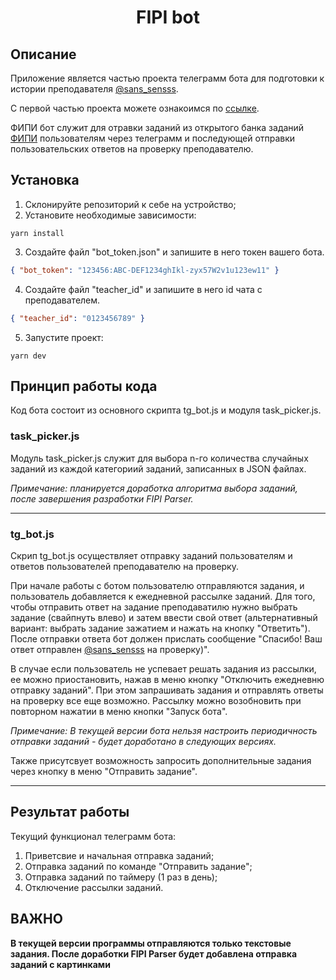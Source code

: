 <h1 align="center">FIPI bot</h1>

## Описание
Приложение является частью проекта телеграмм бота для подготовки к истории преподавателя [@sans_sensss](https://t.me/sans_sensss).

С первой частью проекта можете ознакоимся по [ссылке](https://github.com/SentByRain/fipi_parser/tree/main).

ФИПИ бот служит для отравки заданий из открытого банка заданий [ФИПИ](https://ege.fipi.ru/bank/) пользователям через телеграмм и последующей отправки пользовательских ответов на проверку преподавателю.

## Установка

1. Склонируйте репозиторий к себе на устройство;
2. Установите необходимые зависимости:
```
yarn install
```
3. Создайте файл "bot_token.json" и запишите в него токен вашего бота.
```JSON
{ "bot_token": "123456:ABC-DEF1234ghIkl-zyx57W2v1u123ew11" }
```
4. Создайте файл "teacher_id" и запишите в него id чата с преподавателем.
```JSON
{ "teacher_id": "0123456789" }
```
5. Запустите проект:
```
yarn dev
```

## Принцип работы кода

Код бота состоит из основного скрипта tg_bot.js и модуля task_picker.js. 

### task_picker.js

Модуль task_picker.js служит для выбора n-го количества случайных заданий из каждой категориий заданий, записанных в JSON файлах. 

*Примечание: планируется доработка алгоритма выбора заданий, после завершения разработки FIPI Parser.*

___

### tg_bot.js

Скрип tg_bot.js осуществляет отправку заданий пользователям и ответов пользователей преподавателю на проверку. 

При начале работы с ботом пользователю отправляются задания, и пользователь добавляется к ежедневной рассылке заданий. Для того, чтобы отправить ответ на задание преподаватилю нужно выбрать задание (свайпнуть влево) и затем ввести свой ответ (альтернативный вариант:
выбрать задание зажатием и нажать на кнопку "Ответить"). После отправки ответа бот должен прислать сообщение "Спасибо! Ваш ответ отправлен [@sans_sensss](https://t.me/sans_sensss) на проверку)".

В случае если пользователь не успевает решать задания из рассылки, ее можно приостановить, нажав в меню кнопку "Отключить ежедневню отправку заданий". 
При этом запрашивать задания и отправлять ответы на проверку все еще возможно. Рассылку можно возобновить при повторном нажатии в меню кнопки "Запуск бота".

*Примечание: В текущей версии бота нельзя настроить периодичность отправки заданий - будет доработано в следующих версиях.*

Также присутсвует возможность запросить дополнительные задания через кнопку в меню "Отправить задание".

___
## Результат работы

Текущий функционал телеграмм бота:

1) Приветсвие и начальная отправка заданий;
2) Отправка заданий по команде "Отправить задание";
3) Отправка заданий по таймеру (1 раз в день);
4) Отключение рассылки заданий.

## ВАЖНО
**В текущей версии программы отправляются только текстовые задания. После доработки FIPI Parser будет добавлена отправка заданий с картинками**
